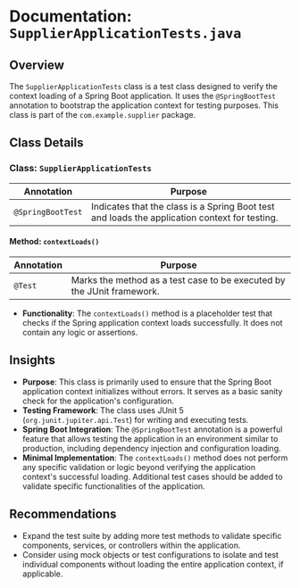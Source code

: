 # Documentation: `SupplierApplicationTests.java`

## Overview
The `SupplierApplicationTests` class is a test class designed to verify the context loading of a Spring Boot application. It uses the `@SpringBootTest` annotation to bootstrap the application context for testing purposes. This class is part of the `com.example.supplier` package.

## Class Details

### Class: `SupplierApplicationTests`
| **Annotation**       | **Purpose**                                                                 |
|-----------------------|-----------------------------------------------------------------------------|
| `@SpringBootTest`     | Indicates that the class is a Spring Boot test and loads the application context for testing. |

#### Method: `contextLoads()`
| **Annotation** | **Purpose**                                                                 |
|-----------------|-----------------------------------------------------------------------------|
| `@Test`         | Marks the method as a test case to be executed by the JUnit framework.     |

- **Functionality**: The `contextLoads()` method is a placeholder test that checks if the Spring application context loads successfully. It does not contain any logic or assertions.

## Insights
- **Purpose**: This class is primarily used to ensure that the Spring Boot application context initializes without errors. It serves as a basic sanity check for the application's configuration.
- **Testing Framework**: The class uses JUnit 5 (`org.junit.jupiter.api.Test`) for writing and executing tests.
- **Spring Boot Integration**: The `@SpringBootTest` annotation is a powerful feature that allows testing the application in an environment similar to production, including dependency injection and configuration loading.
- **Minimal Implementation**: The `contextLoads()` method does not perform any specific validation or logic beyond verifying the application context's successful loading. Additional test cases should be added to validate specific functionalities of the application.

## Recommendations
- Expand the test suite by adding more test methods to validate specific components, services, or controllers within the application.
- Consider using mock objects or test configurations to isolate and test individual components without loading the entire application context, if applicable.
